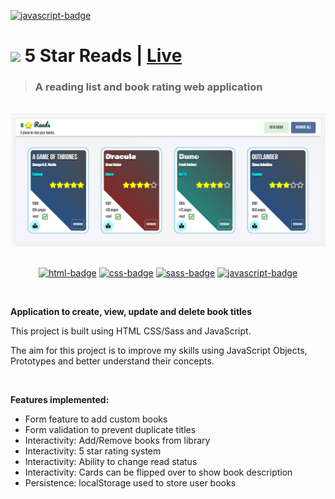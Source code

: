 <a href="#"><img src="https://img.shields.io/badge/javascript-%23323330.svg?style=for-the-badge&logo=javascript&logoColor=%23F7DF1E" alt="javascript-badge"/></a>
# <a href="#"><img src="favicon.ico" width="24"/></a> 5 Star Reads | <a href="https://mattxmade.github.io/odin-library/" target="_blank"> <strong>Live</strong></a>

> ### A reading list and book rating web application

<br>
<div align="center">
  <a href="#"><img src="docs/readme_hero.jpg" width="900"/></a>
  
  ##
  <a href="#"><img src="https://img.shields.io/badge/html5-%23E34F26.svg?style=for-the-badge&logo=html5&logoColor=white" alt="html-badge"/></a>
  <a href="#"><img src="https://img.shields.io/badge/css3-%231572B6.svg?style=for-the-badge&logo=css3&logoColor=white" alt="css-badge"/></a>
  <a href="#"><img src="https://img.shields.io/badge/SASS-hotpink.svg?style=for-the-badge&logo=SASS&logoColor=white" alt="sass-badge"/></a>
  <a href="#"><img src="https://img.shields.io/badge/javascript-%23323330.svg?style=for-the-badge&logo=javascript&logoColor=%23F7DF1E" alt="javascript-badge"/></a>

  <br>
</div>

<p><strong>Application to create, view, update and delete book titles</strong></p>

<p>This project is built using HTML CSS/Sass and JavaScript.</p>
<p>The aim for this project is to improve my skills using JavaScript Objects, Prototypes and better understand their concepts.</p>

<br>
<p><strong>Features implemented:</strong><p>
<ul>
  <li>Form feature to add custom books</li>
  <li>Form validation to prevent duplicate titles</li>
  <li>Interactivity: Add/Remove books from library</li>
  <li>Interactivity: 5 star rating system</li>
  <li>Interactivity: Ability to change read status</li>
  <li>Interactivity: Cards can be flipped over to show book description</li>
  <li>Persistence: localStorage used to store user books</li>
</ul>

